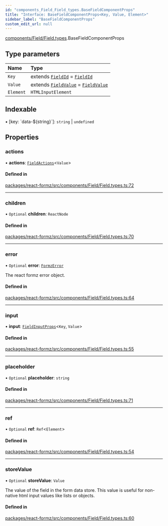 ```yaml
---
id: "components_Field_Field_types.BaseFieldComponentProps"
title: "Interface: BaseFieldComponentProps<Key, Value, Element>"
sidebar_label: "BaseFieldComponentProps"
custom_edit_url: null
---
```


[components/Field/Field.types](../modules/components_Field_Field_types.md).BaseFieldComponentProps

## Type parameters

| Name | Type |
| :------ | :------ |
| `Key` | extends [`FieldId`](../modules/types_field.md#fieldid) = [`FieldId`](../modules/types_field.md#fieldid) |
| `Value` | extends [`FieldValue`](../modules/types_field.md#fieldvalue) = [`FieldValue`](../modules/types_field.md#fieldvalue) |
| `Element` | `HTMLInputElement` |

## Indexable

▪ [key: \`data-${string}\`]: `string` \| `undefined`

## Properties

### actions

• **actions**: [`FieldActions`](hooks_fields_useFieldActions.FieldActions.md)<`Value`\>

#### Defined in

[packages/react-formz/src/components/Field/Field.types.ts:72](https://github.com/ZerryStack/react-formz/blob/main/packages/react-formz/src/components/Field/Field.types.ts#L72)

___

### children

• `Optional` **children**: `ReactNode`

#### Defined in

[packages/react-formz/src/components/Field/Field.types.ts:70](https://github.com/ZerryStack/react-formz/blob/main/packages/react-formz/src/components/Field/Field.types.ts#L70)

___

### error

• `Optional` **error**: [`FormzError`](../modules/types_form.md#formzerror)

The react formz error object.

#### Defined in

[packages/react-formz/src/components/Field/Field.types.ts:64](https://github.com/ZerryStack/react-formz/blob/main/packages/react-formz/src/components/Field/Field.types.ts#L64)

___

### input

• **input**: [`FieldInputProps`](components_Field_Field_types.FieldInputProps.md)<`Key`, `Value`\>

#### Defined in

[packages/react-formz/src/components/Field/Field.types.ts:55](https://github.com/ZerryStack/react-formz/blob/main/packages/react-formz/src/components/Field/Field.types.ts#L55)

___

### placeholder

• `Optional` **placeholder**: `string`

#### Defined in

[packages/react-formz/src/components/Field/Field.types.ts:71](https://github.com/ZerryStack/react-formz/blob/main/packages/react-formz/src/components/Field/Field.types.ts#L71)

___

### ref

• `Optional` **ref**: `Ref`<`Element`\>

#### Defined in

[packages/react-formz/src/components/Field/Field.types.ts:54](https://github.com/ZerryStack/react-formz/blob/main/packages/react-formz/src/components/Field/Field.types.ts#L54)

___

### storeValue

• `Optional` **storeValue**: `Value`

The value of the field in the form data store. This value is useful
for non-native html input values like lists or objects.

#### Defined in

[packages/react-formz/src/components/Field/Field.types.ts:60](https://github.com/ZerryStack/react-formz/blob/main/packages/react-formz/src/components/Field/Field.types.ts#L60)
